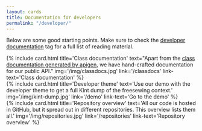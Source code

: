 ```yaml
---
layout: cards
title: Documentation for developers
permalink: "/developer/"
---
```

<div class="container">
    <div class="row">
        <div class="col-md-6 offset-md-3">
            <p>Below are some good starting points. Make sure to check the <a class="tag" href="/tags#developer%20documentation">developer documentation</a> tag for a full list of reading material.</p>
        </div>
    </div> <!-- .row -->
    <div class="row">
        <div class="col-md-4 mt-5">
            {% include card.html 
                title='Class documentation'
                text="Apart from the <a href=\"/apigen/\">class documentation generated by apigen</a>, we have hand-crafted documentation for our public API."
                img='/img/classdocs.jpg'
                link='/classdocs'
                link-text='Class documentation'
            %}
        </div>
        <div class="col-md-4 mt-5">
            {% include card.html 
                title='Developer theme'
                text='Use our demo with the developer theme to get a full Kint dump of the freesewing context.'
                img='/img/kint-dump.jpg'
                link='/demo'
                link-text='Go to the demo'
            %}
        </div>
        <div class="col-md-4 mt-5">
            {% include card.html 
                title='Repository overview'
                text='All our code is hosted in GitHub, but it spread out in different repositories. This overview lists them all.'
                img='/img/repositories.jpg'
                link='/repositories'
                link-text='Repository overview'
            %}
        </div>
    </div> <!-- .row -->
</div> <!-- .container -->

